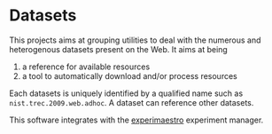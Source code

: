 # Datasets


This projects aims at grouping utilities to deal with the numerous and heterogenous datasets present on the Web. It aims
at being

1. a reference for available resources
1. a tool to automatically download and/or process resources


Each datasets is uniquely identified by a qualified name such as `nist.trec.2009.web.adhoc`. A dataset can reference other
datasets.

This software integrates with the [experimaestro](http://experimaestro.sf.net) experiment manager.